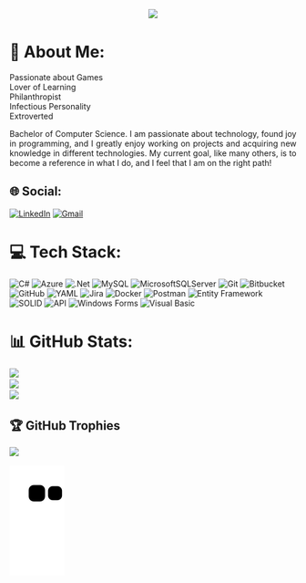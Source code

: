 <p align="center">
  <img src="https://readme-typing-svg.herokuapp.com/?size=24&duration=5000&color=DA4BA0&lines=Hello+I'+am+Vinicius!+%F0%9F%98%84%F0%9F%96%96%F0%9F%8F%BB;Welcome+to+my+portfolio!;&font=Fira%20Code&center=false&width=400&height=50">
</p>

# 💫 About Me:
Passionate about Games<br>Lover of Learning<br>Philanthropist<br>Infectious Personality<br>Extroverted

<p align="justify">Bachelor of Computer Science. I am passionate about technology, found joy in programming, and I greatly enjoy working on projects and acquiring new knowledge in different technologies. My current goal, like many others, is to become a reference in what I do, and I feel that I am on the right path!</p>

## 🌐 Social:
[![LinkedIn](https://img.shields.io/badge/LinkedIn-%230077B5.svg?style=for-the-badge&logo=linkedin&logoColor=white)](https://linkedin.com/in/viniciusleandro)
[![Gmail](https://img.shields.io/badge/Gmail-D14836?style=for-the-badge&logo=gmail&logoColor=white)](mailto:vinilean43@gmail.com)

# 💻 Tech Stack:
![C#](https://img.shields.io/badge/c%23-%23239120.svg?style=for-the-badge&logo=csharp&logoColor=white) ![Azure](https://img.shields.io/badge/azure-%230072C6.svg?style=for-the-badge&logo=microsoftazure&logoColor=white) ![.Net](https://img.shields.io/badge/.NET-5C2D91?style=for-the-badge&logo=.net&logoColor=white) ![MySQL](https://img.shields.io/badge/mysql-4479A1.svg?style=for-the-badge&logo=mysql&logoColor=white) ![MicrosoftSQLServer](https://img.shields.io/badge/Microsoft%20SQL%20Server-CC2927?style=for-the-badge&logo=microsoft%20sql%20server&logoColor=white) ![Git](https://img.shields.io/badge/git-%23F05033.svg?style=for-the-badge&logo=git&logoColor=white) ![Bitbucket](https://img.shields.io/badge/bitbucket-%230047B3.svg?style=for-the-badge&logo=bitbucket&logoColor=white) ![GitHub](https://img.shields.io/badge/github-%23121011.svg?style=for-the-badge&logo=github&logoColor=white) ![YAML](https://img.shields.io/badge/yaml-%23ffffff.svg?style=for-the-badge&logo=yaml&logoColor=151515) ![Jira](https://img.shields.io/badge/jira-%230A0FFF.svg?style=for-the-badge&logo=jira&logoColor=white) ![Docker](https://img.shields.io/badge/docker-%230db7ed.svg?style=for-the-badge&logo=docker&logoColor=white) ![Postman](https://img.shields.io/badge/Postman-FF6C37?style=for-the-badge&logo=postman&logoColor=white) ![Entity Framework](https://img.shields.io/badge/Entity%20Framework-68217A?style=for-the-badge&logo=entity-framework&logoColor=white) ![SOLID](https://img.shields.io/badge/SOLID-0078D7?style=for-the-badge&logoColor=white) ![API](https://img.shields.io/badge/API-00897B?style=for-the-badge&logo=api&logoColor=white) ![Windows Forms](https://img.shields.io/badge/Windows%20Forms-512BD4?style=for-the-badge&logo=.net&logoColor=white) ![Visual Basic](https://img.shields.io/badge/Visual%20Basic-512BD4?style=for-the-badge&logo=.net&logoColor=white)


# 📊 GitHub Stats:
![](https://github-readme-stats.vercel.app/api?username=viniciushleandro&theme=dark&hide_border=false&include_all_commits=true&count_private=true)<br/>
![](https://github-readme-streak-stats.herokuapp.com/?user=viniciushleandro&theme=dark&hide_border=false)<br/>
![](https://github-readme-stats.vercel.app/api/top-langs/?username=viniciushleandro&theme=dark&hide_border=false&include_all_commits=true&count_private=true&layout=compact)

## 🏆 GitHub Trophies
![](https://github-profile-trophy.vercel.app/?username=viniciushleandro&theme=radical&no-frame=false&no-bg=false&margin-w=4)

<!-- Proudly created with GPRM ( https://gprm.itsvg.in ) -->
  
![Snake animation](https://github.com/viniciushleandro/viniciushleandro/blob/output/github-contribution-grid-snake.svg)
